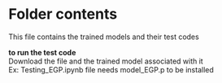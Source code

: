 # Folder contents  
This file contains the trained models and their test codes  


**to run the test code**  
Download the file and the trained model associated with it  
Ex: Testing_EGP.ipynb file needs model_EGP.p to be installed 
